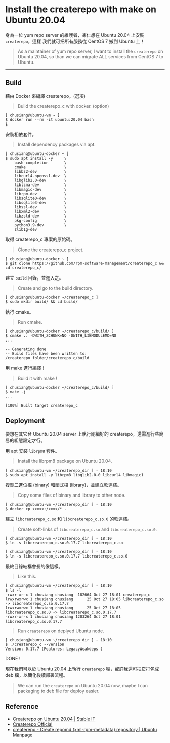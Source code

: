 # Install the createrepo with make on Ubuntu 20.04

身為一位 yum repo server 的維護者，凍仁想在 Ubuntu 20.04 上安裝 `createrepo`，這樣
我們就可把所有服務從 CentOS 7 搬到 Ubuntu 上！

> As a maintainer of yum repo server, I want to install the `createrepo` on Ubuntu 20.04, so than we can migrate ALL services from CentOS 7 to Ubuntu.

----

## Build

藉由 Docker 來編譯 createrepo。(選項)

> Build the createrepo_c with docker. (option)

```
[ chusiang@ubuntu-vm ~ ]
$ docker run --rm -it ubuntu:20.04 bash
$
```

安裝相依套件。

> Install dependency packages via apt.

```
[ chusiang@ubuntu-docker ~ ]
$ sudo apt install -y     \
    bash-completion       \
    cmake                 \
    libbz2-dev            \
    libcurl4-openssl-dev  \
    libglib2.0-dev        \
    liblzma-dev           \
    libmagic-dev          \
    librpm-dev            \
    libsqlite0-dev        \
    libsqlite3-dev        \
    libssl-dev            \
    libxml2-dev           \
    libzstd-dev           \
    pkg-config            \
    python3.9-dev         \
    zlib1g-dev
```

取得 createrepo_c 專案的原始碼。

> Clone the createrepo_c project.

```
[ chusiang@ubuntu-docker ~ ]
$ git clone https://github.com/rpm-software-management/createrepo_c && cd createrepo_c/
```

建立 `build` 目錄，並進入之。

> Create and go to the build directory.

```
[ chusiang@ubuntu-docker ~/createrepo_c ]
$ sudo mkdir build/ && cd build/
```

執行 cmake。

> Run cmake.

```
[ chusiang@ubuntu-docker ~/createrepo_c/build/ ]
$ cmake .. -DWITH_ZCHUNK=NO -DWITH_LIBMODULEMD=NO
...

-- Generating done
-- Build files have been written to: /createrepo_folder/createrepo_c/build
```

用 make 進行編譯！

> Build it with make !

```
[ chusiang@ubuntu-docker ~/createrepo_c/build/ ]
$ make -j
...

[100%] Built target createrepo_c
```


## Deployment

要想在其它台 Ubuntu 20.04 server 上執行剛編好的 createrepo，還需進行些簡易的組態設定才行。

用 apt 安裝 `librpm8` 套件。

> Install the librpm8 package on Ubuntu 20.04.

```
[ chusiang@ubuntu-vm ~/createrepo_dir ] - 18:10
$ sudo apt install -y librpm8 libglib2.0-0 libcurl4 libmagic1
```

複製二進位檔 (binary) 和函式檔 (library)，並建立軟連結。

> Copy some files of binary and library to other node.

```
[ chusiang@ubuntu-vm ~/createrepo_dir ] - 18:10
$ docker cp xxxxx:/xxxx/* .
```

建立 `libcreaterepo_c.so` 和 `libcreaterepo_c.so.0` 的軟連結。

> Create soft-links of `libcreaterepo_c.so` and `libcreaterepo_c.so.0`.

```
[ chusiang@ubuntu-vm ~/createrepo_dir ] - 18:10
$ ln -s libcreaterepo_c.so.0.17.7 libcreaterepo_c.so
```

```
[ chusiang@ubuntu-vm ~/createrepo_dir ] - 18:10
$ ln -s libcreaterepo_c.so.0.17.7 libcreaterepo_c.so.0
```


最終目錄結構會長的像這樣。

> Like this.

```
[ chusiang@ubuntu-vm ~/createrepo_dir ] - 18:10
$ ls -l
-rwxr-xr-x 1 chusiang chusiang  182664 Oct 27 18:01 createrepo_c
lrwxrwxrwx 1 chusiang chusiang      25 Oct 27 18:05 libcreaterepo_c.so -> libcreaterepo_c.so.0.17.7
lrwxrwxrwx 1 chusiang chusiang      25 Oct 27 18:05 libcreaterepo_c.so.0 -> libcreaterepo_c.so.0.17.7
-rwxr-xr-x 1 chusiang chusiang 1203264 Oct 27 18:01 libcreaterepo_c.so.0.17.7
```


> Run `createrepo` on deplyed Ubuntu node.

```
[ chusiang@ubuntu-vm ~/createrepo_dir ] - 18:10
$ ./createrepo_c --version
Version: 0.17.7 (Features: LegacyWeakdeps )
```

DONE !


現在我們可以於 Ubuntu 20.04 上執行 `createrepo` 哩，或許我還可把它打包成 deb 檔，以簡化後續部署流程。

> We can run the `createrepo` on Ubuntu 20.04 now, maybe I can packaging to deb file for deploy easier.


## Reference

* <a href="https://www.stableit.ru/2021/07/createrepo-on-ubuntu-2004.html" target="_blank">Createrepo on Ubuntu 20.04 | Stable IT</a>
* <a href="http://createrepo.baseurl.org/" target="_blank">Createrepo Official</a>
* <a href="http://manpages.ubuntu.com/manpages/bionic/man8/createrepo.8.html" target="_blank">createrepo - Create repomd (xml-rpm-metadata) repository | Ubuntu Manpage</a>
